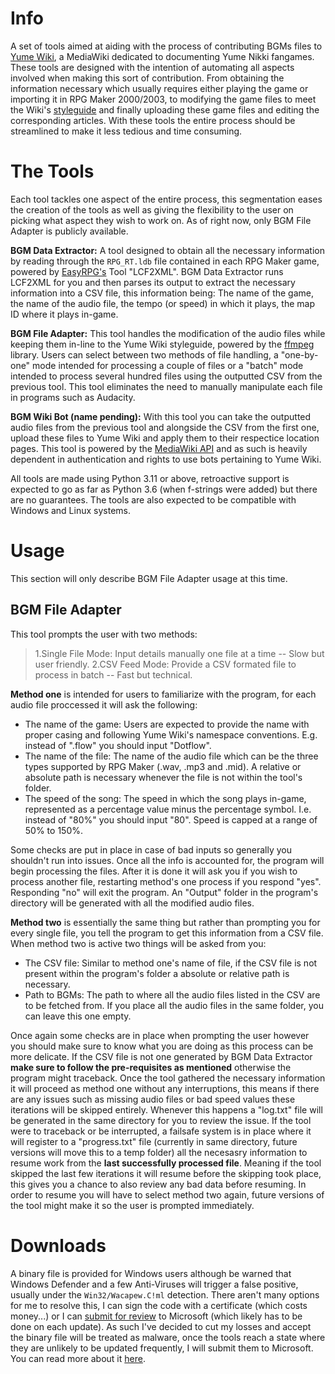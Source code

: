 # Info
A set of tools aimed at aiding with the process of contributing BGMs files to [Yume Wiki](https://yume.wiki/Main_Page), a MediaWiki dedicated to documenting Yume Nikki fangames.
These tools are designed with the intention of automating all aspects involved when making this sort of contribution. From obtaining the information necessary which usually requires either playing the game or importing it in RPG Maker 2000/2003, to modifying the game files to meet the Wiki's [styleguide](https://yume.wiki/YumeWiki:Style_Guide#Audio) and finally uploading these game files and editing the corresponding articles. With these tools the entire process should be streamlined to make it less tedious and time consuming.

# The Tools
Each tool tackles one aspect of the entire process, this segmentation eases the creation of the tools as well as giving the flexibility to the user on picking what aspect they wish to work on.
As of right now, only BGM File Adapter is publicly available.

**BGM Data Extractor:** A tool designed to obtain all the necessary information by reading through the `RPG_RT.ldb` file contained in each RPG Maker game, powered by [EasyRPG's](https://easyrpg.org/tools/) Tool "LCF2XML". BGM Data Extractor runs LCF2XML for you and then parses its output to extract the necessary information into a CSV file, this information being: The name of the game, the name of the audio file, the tempo (or speed) in which it plays, the map ID where it plays in-game.

**BGM File Adapter:** This tool handles the modification of the audio files while keeping them in-line to the Yume Wiki styleguide, powered by the [ffmpeg](https://ffmpeg.org/) library. Users can select between two methods of file handling, a "one-by-one" mode intended for processing a couple of files or a "batch" mode intended to process several hundred files using the outputted CSV from the previous tool. This tool eliminates the need to manually manipulate each file in programs such as Audacity.

**BGM Wiki Bot (name pending):** With this tool you can take the outputted audio files from the previous tool and alongside the CSV from the first one, upload these files to Yume Wiki and apply them to their respectice location pages. This tool is powered by the [MediaWiki API](https://www.mediawiki.org/wiki/API:Main_page) and as such is heavily dependent in authentication and rights to use bots pertaining to Yume Wiki.

All tools are made using Python 3.11 or above, retroactive support is expected to go as far as Python 3.6 (when f-strings were added) but there are no guarantees. The tools are also expected to be compatible with Windows and Linux systems.

# Usage
This section will only describe BGM File Adapter usage at this time.
## BGM File Adapter
This tool prompts the user with two methods:
> 1.Single File Mode: Input details manually one file at a time -- Slow but user friendly.
> 2.CSV Feed Mode: Provide a CSV formated file to process in batch -- Fast but technical.

**Method one** is intended for users to familiarize with the program, for each audio file proccessed it will ask the following:
- The name of the game: Users are expected to provide the name with proper casing and following Yume Wiki's namespace conventions. E.g. instead of ".flow" you should input "Dotflow".
- The name of the file: The name of the audio file which can be the three types supported by RPG Maker (.wav, .mp3 and .mid). A relative or absolute path is necessary whenever the file is not within the tool's folder.
- The speed of the song: The speed in which the song plays in-game, represented as a percentage value minus the percentage symbol. I.e. instead of "80%" you should input "80". Speed is capped at a range of 50% to 150%.

Some checks are put in place in case of bad inputs so generally you shouldn't run into issues. Once all the info is accounted for, the program will begin processing the files.
After it is done it will ask you if you wish to process another file, restarting method's one process if you respond "yes". Responding "no" will exit the program.
An "Output" folder in the program's directory will be generated with all the modified audio files.

**Method two** is essentially the same thing but rather than prompting you for every single file, you tell the program to get this information from a CSV file.
When method two is active two things will be asked from you:
- The CSV file: Similar to method one's name of file, if the CSV file is not present within the program's folder a absolute or relative path is necessary.
- Path to BGMs: The path to where all the audio files listed in the CSV are to be fetched from. If you place all the audio files in the same folder, you can leave this one empty.

Once again some checks are in place when prompting the user however you should make sure to know what you are doing as this process can be more delicate. If the CSV file is not one generated by BGM Data Extractor __make sure to follow the pre-requisites as mentioned__ otherwise the program might traceback.
Once the tool gathered the necessary information it will proceed as method one without any interruptions, this means if there are any issues such as missing audio files or bad speed values these iterations will be skipped entirely. Whenever this happens a "log.txt" file will be generated in the same directory for you to review the issue.
If the tool were to traceback or be interrupted, a failsafe system is in place where it will register to a "progress.txt" file (currently in same directory, future versions will move this to a temp folder) all the necesasry information to resume work from the __last successfully processed file__. Meaning if the tool skipped the last few iterations it will resume before the skipping took place, this gives you a chance to also review any bad data before resuming.
In order to resume you will have to select method two again, future versions of the tool might make it so the user is prompted immediately.

# Downloads
A binary file is provided for Windows users although be warned that Windows Defender and a few Anti-Viruses will trigger a false positive, usually under the `Win32/Wacapew.C!ml` detection. There aren't many options for me to resolve this, I can sign the code with a certificate (which costs money...) or I can [submit for review](https://www.microsoft.com/en-us/wdsi/filesubmission) to Microsoft (which likely has to be done on each update). As such I've decided to cut my losses and accept the binary file will be treated as malware, once the tools reach a state where they are unlikely to be updated frequently, I will submit them to Microsoft.
You can read more about it [here](https://gridinsoft.com/blogs/win32-wacapew-cml-detection-analysis/).
